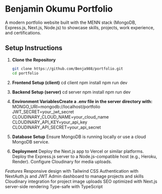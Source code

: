 # Benjamin Okumu Portfolio

A modern portfolio website built with the MENN stack (MongoDB, Express.js, Next.js, Node.js) to showcase skills, projects, work experience, and certifications.

## Setup Instructions

1. **Clone the Repository**
   ```bash
   git clone https://github.com/Benja988/portfolio.git
   cd portfolio

2. **Frontend Setup (client)**
    cd client
    npm install
    npm run dev

3. **Backend Setup (server)**
    cd server
    npm install
    npm run dev

4. **Environment VariablesCreate a .env file in the server directory with:**
    MONGO_URI=mongodb://localhost/portfolio
    JWT_SECRET=your_jwt_secret
    CLOUDINARY_CLOUD_NAME=your_cloud_name
    CLOUDINARY_API_KEY=your_api_key
    CLOUDINARY_API_SECRET=your_api_secret

5. **Database Setup**
Ensure MongoDB is running locally or use a cloud MongoDB service.

6. **Deployment**
    Deploy the Next.js app to Vercel or similar platforms.
    Deploy the Express.js server to a Node.js-compatible host (e.g., Heroku, Render).
    Configure Cloudinary for media uploads.

*Features*
    Responsive design with Tailwind CSS
    Authentication with NextAuth.js and JWT
    Admin dashboard to manage projects and skills
    Cloudinary integration for project image uploads
    SEO optimized with Next.js server-side rendering
    Type-safe with TypeScript









